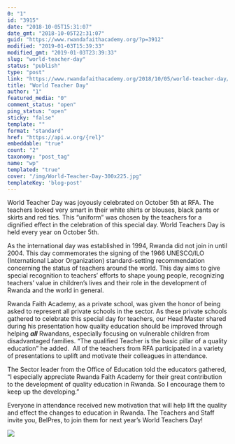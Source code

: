 ```yaml
---
0: "1"
id: "3915"
date: "2018-10-05T15:31:07"
date_gmt: "2018-10-05T22:31:07"
guid: "https://www.rwandafaithacademy.org/?p=3912"
modified: "2019-01-03T15:39:33"
modified_gmt: "2019-01-03T23:39:33"
slug: "world-teacher-day"
status: "publish"
type: "post"
link: "https://www.rwandafaithacademy.org/2018/10/05/world-teacher-day/"
title: "World Teacher Day"
author: "1"
featured_media: "0"
comment_status: "open"
ping_status: "open"
sticky: "false"
template: ""
format: "standard"
href: "https://api.w.org/{rel}"
embeddable: "true"
count: "2"
taxonomy: "post_tag"
name: "wp"
templated: "true"
cover: "/img/World-Teacher-Day-300x225.jpg"
templateKey: 'blog-post'
---
```

World Teacher Day was joyously celebrated on October 5th at RFA. The teachers looked very smart in their white shirts or blouses, black pants or skirts and red ties. This &#x201C;uniform&#x201D; was chosen by the teachers for a dignified effect in the celebration of this special day. World Teachers Day is held every year on October 5th.

As the international day was established in 1994, Rwanda did not join in until 2004. This day commemorates the signing of the 1966 UNESCO/ILO (International Labor Organization) standard-setting recommendation concerning the status of teachers around the world. This day aims to give special recognition to teachers&#x2019; efforts to shape young people, recognizing teachers&#x2019; value in children&#x2019;s lives and their role in the development of Rwanda and the world in general.

Rwanda Faith Academy, as a private school, was given the honor of being asked to represent all private schools in the sector. As these private schools gathered to celebrate this special day for teachers, our Head Master shared during his presentation how quality education should be improved through helping ***all*** Rwandans, especially focusing on vulnerable children from disadvantaged families. &#x201C;The qualified Teacher is the basic pillar of a quality education&#x201D; he added.&#xA0; All of the teachers from RFA participated in a variety of presentations to uplift and motivate their colleagues in attendance.

The Sector leader from the Office of Education told the educators gathered, &#x201C;I especially appreciate Rwanda Faith Academy for their great contribution to the development of quality education in Rwanda. So I encourage them to keep up the developing.&#x201D;

Everyone in attendance received new motivation that will help lift the quality and effect the changes to education in Rwanda. The Teachers and Staff invite you, BelPres, to join them for next year&#x2019;s World Teachers Day!

![](./World-Teacher-Day-300x225.jpg)